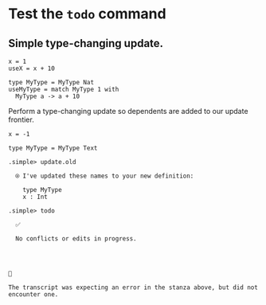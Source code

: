 # Test the `todo` command

## Simple type-changing update.

```unison
x = 1
useX = x + 10

type MyType = MyType Nat
useMyType = match MyType 1 with
  MyType a -> a + 10
```

Perform a type-changing update so dependents are added to our update frontier.

```unison
x = -1

type MyType = MyType Text
```

```ucm
.simple> update.old

  ⍟ I've updated these names to your new definition:
  
    type MyType
    x : Int

.simple> todo

  ✅
  
  No conflicts or edits in progress.

```

```



🛑

The transcript was expecting an error in the stanza above, but did not encounter one.
